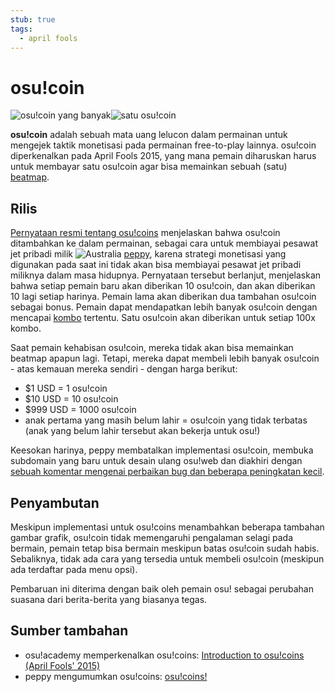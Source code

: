 ```yaml
---
stub: true
tags:
  - april fools
---
```


# osu!coin

![osu!coin yang banyak](img/coins2x.png)![satu osu!coin](img/coin2x.png)

**osu!coin** adalah sebuah mata uang lelucon dalam permainan untuk mengejek taktik monetisasi pada permainan free-to-play lainnya. osu!coin diperkenalkan pada April Fools 2015, yang mana pemain diharuskan harus untuk membayar satu osu!coin agar bisa memainkan sebuah (satu) [beatmap](/wiki/Beatmap).

## Rilis

[Pernyataan resmi tentang osu!coins](https://osu.ppy.sh/home/news/2015-03-31-osucoins) menjelaskan bahwa osu!coin ditambahkan ke dalam permainan, sebagai cara untuk membiayai pesawat jet pribadi milik ![][flag_AU] [peppy](https://osu.ppy.sh/users/2), karena strategi monetisasi yang digunakan pada saat ini tidak akan bisa membiayai pesawat jet pribadi miliknya dalam masa hidupnya. Pernyataan tersebut berlanjut, menjelaskan bahwa setiap pemain baru akan diberikan 10 osu!coin, dan akan diberikan 10 lagi setiap harinya. Pemain lama akan diberikan dua tambahan osu!coin sebagai bonus. Pemain dapat mendapatkan lebih banyak osu!coin dengan mencapai [kombo](/wiki/Glossary/Combo_(score_multiplier)) tertentu. Satu osu!coin akan diberikan untuk setiap 100x kombo.

Saat pemain kehabisan osu!coin, mereka tidak akan bisa memainkan beatmap apapun lagi. Tetapi, mereka dapat membeli lebih banyak osu!coin - atas kemauan mereka sendiri - dengan harga berikut:

- $1 USD = 1 osu!coin
- $10 USD = 10 osu!coin
- $999 USD = 1000 osu!coin
- anak pertama yang masih belum lahir = osu!coin yang tidak terbatas (anak yang belum lahir tersebut akan bekerja untuk osu!)

Keesokan harinya, peppy membatalkan implementasi osu!coin, membuka subdomain yang baru untuk desain ulang osu!web dan diakhiri dengan [sebuah komentar mengenai perbaikan bug dan beberapa peningkatan kecil](https://osu.ppy.sh/comments/121803).

## Penyambutan

Meskipun implementasi untuk osu!coins menambahkan beberapa tambahan gambar grafik, osu!coin tidak memengaruhi pengalaman selagi pada bermain, pemain tetap bisa bermain meskipun batas osu!coin sudah habis. Sebaliknya, tidak ada cara yang tersedia untuk membeli osu!coin (meskipun ada terdaftar pada menu opsi).

Pembaruan ini diterima dengan baik oleh pemain osu! sebagai perubahan suasana dari berita-berita yang biasanya tegas.

## Sumber tambahan

- osu!academy memperkenalkan osu!coins: [Introduction to osu!coins (April Fools' 2015)](https://www.youtube.com/watch?v=BImc5McuK1o)
- peppy mengumumkan osu!coins: [osu!coins!](https://osu.ppy.sh/home/news/2015-03-31-osucoins)

[flag_AU]: /wiki/shared/flag/AU.gif "Australia"

<!-- TODO: Add links and images -->

